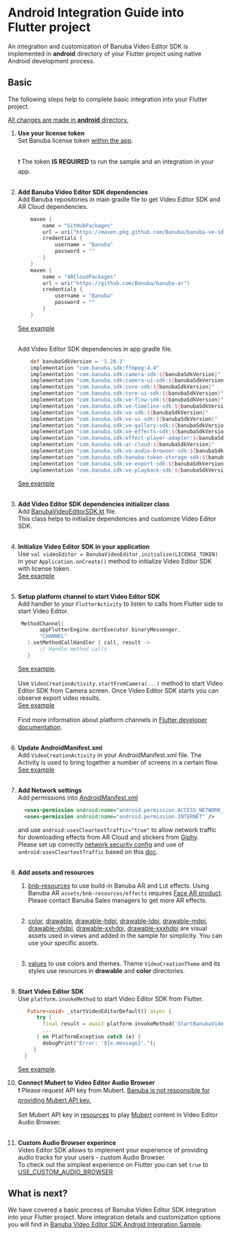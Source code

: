 # Android Integration Guide into Flutter project

An integration and customization of Banuba Video Editor SDK is implemented in **android** directory 
of your Flutter project using native Android development process.

## Basic
The following steps help to complete basic integration into your Flutter project.

<ins>All changes are made in **android** directory.</ins>
1. __Use your license token__  
   Set Banuba license token [within the app](https://github.com/Banuba/ve-sdk-flutter-integration-sample/blob/main/android/app/src/main/kotlin/com/banuba/flutter/flutter_ve_sdk/SampleApp.kt#L20).<br></br>
   
   :exclamation: The token **IS REQUIRED** to run the sample and an integration in your app.<br></br>

2. __Add Banuba Video Editor SDK dependencies__ </br>
   Add Banuba repositories in main gradle file to get Video Editor SDK and AR Cloud dependencies.
    ```groovy
        maven {
            name = "GitHubPackages"
            url = uri("https://maven.pkg.github.com/Banuba/banuba-ve-sdk")
            credentials {
                username = "Banuba"
                password = ""
            }
        }
        maven {
            name = "ARCloudPackages"
            url = uri("https://github.com/Banuba/banuba-ar")
            credentials {
                username = "Banuba"
                password = ""
            }
        }
    ```
   [See example](https://github.com/Banuba/ve-sdk-flutter-integration-sample/blob/main/android/build.gradle#L16)</br><br>

   Add Video Editor SDK dependencies in app gradle file.
    ```groovy
        def banubaSdkVersion = '1.26.3'
        implementation "com.banuba.sdk:ffmpeg:4.4"
        implementation "com.banuba.sdk:camera-sdk:${banubaSdkVersion}"
        implementation "com.banuba.sdk:camera-ui-sdk:${banubaSdkVersion}"
        implementation "com.banuba.sdk:core-sdk:${banubaSdkVersion}"
        implementation "com.banuba.sdk:core-ui-sdk:${banubaSdkVersion}"
        implementation "com.banuba.sdk:ve-flow-sdk:${banubaSdkVersion}"
        implementation "com.banuba.sdk:ve-timeline-sdk:${banubaSdkVersion}"
        implementation "com.banuba.sdk:ve-sdk:${banubaSdkVersion}"
        implementation "com.banuba.sdk:ve-ui-sdk:${banubaSdkVersion}"
        implementation "com.banuba.sdk:ve-gallery-sdk:${banubaSdkVersion}"
        implementation "com.banuba.sdk:ve-effects-sdk:${banubaSdkVersion}"
        implementation "com.banuba.sdk:effect-player-adapter:${banubaSdkVersion}"
        implementation "com.banuba.sdk:ar-cloud:${banubaSdkVersion}"
        implementation "com.banuba.sdk:ve-audio-browser-sdk:${banubaSdkVersion}"
        implementation "com.banuba.sdk:banuba-token-storage-sdk:${banubaSdkVersion}"
        implementation "com.banuba.sdk:ve-export-sdk:${banubaSdkVersion}"
        implementation "com.banuba.sdk:ve-playback-sdk:${banubaSdkVersion}"
   ```

    [See example](https://github.com/Banuba/ve-sdk-flutter-integration-sample/blob/main/android/app/build.gradle#L76)</br><br>
3. __Add Video Editor SDK dependencies initializer class__ </br>
     Add [BanubaVideoEditorSDK.kt](https://github.com/Banuba/ve-sdk-flutter-integration-sample/blob/main/android/app/src/main/kotlin/com/banuba/flutter/flutter_ve_sdk/BanubaVideoEditorSDK.kt) file.</br>
     This class helps to initialize dependencies and customize Video Editor SDK.</br><br>

4. __Initialize Video Editor SDK in your application__ </br>
     Use ```val videoEditor = BanubaVideoEditor.initialize(LICENSE_TOKEN)``` in your ```Application.onCreate()``` method to initialize Video Editor SDK with license token.</br>
     [See example](https://github.com/Banuba/ve-sdk-flutter-integration-sample/blob/main/android/app/src/main/kotlin/com/banuba/flutter/flutter_ve_sdk/SampleApp.kt#L31)</br><br>

5. __Setup platform channel to start Video Editor SDK__  
     Add handler to your ```FlutterActivity``` to listen to calls from Flutter side to start Video Editor.</br>
     ```kotlin
      MethodChannel(
            appFlutterEngine.dartExecutor.binaryMessenger,
            "CHANNEL"
        ).setMethodCallHandler { call, result ->
            // Handle method calls
        }
     ```
     [See example](https://github.com/Banuba/ve-sdk-flutter-integration-sample/blob/main/android/app/src/main/kotlin/com/banuba/flutter/flutter_ve_sdk/MainActivity.kt#L48).<br></br>
     Use ```VideoCreationActivity.startFromCamera(...)``` method to start Video Editor SDK from Camera screen.
     Once Video Editor SDK starts you can observe export video results.</br>
     [See example](https://github.com/Banuba/ve-sdk-flutter-integration-sample/blob/main/android/app/src/main/kotlin/com/banuba/flutter/flutter_ve_sdk/MainActivity.kt#L174)</br><br>
     Find more information about platform channels in [Flutter developer documentation](https://docs.flutter.dev/development/platform-integration/platform-channels).</br><br>

6. __Update AndroidManifest.xml__ </br>
     Add ```VideoCreationActivity``` in your AndroidManifest.xml file. The Activity is used to bring together a number of screens in a certain flow.</br>
     [See example](https://github.com/Banuba/ve-sdk-flutter-integration-sample/blob/main/android/app/src/main/AndroidManifest.xml#L53)</br><br>

7. __Add Network settings__ </br>
     Add permissions into [AndroidManifest.xml](https://github.com/Banuba/ve-sdk-flutter-integration-sample/blob/main/android/app/src/main/AndroidManifest.xml) 
     ```xml
       <uses-permission android:name="android.permission.ACCESS_NETWORK_STATE" />
       <uses-permission android:name="android.permission.INTERNET" />
     ```
   and use ```android:usesCleartextTraffic="true"``` to allow network traffic for downloading effects from AR Cloud and stickers from [Giphy](https://giphy.com/).</br>
   Please set up correctly [network security config](https://developer.android.com/training/articles/security-config) and use of ```android:usesCleartextTraffic``` based on this [doc](https://developer.android.com/guide/topics/manifest/application-element).<br></br>

8. __Add assets and resources__</br>
      1. [bnb-resources](https://github.com/Banuba/ve-sdk-flutter-integration-sample/tree/main/android/app/src/main/assets/bnb-resources) to use build-in Banuba AR and Lut effects.
      Using Banuba AR ```assets/bnb-resources/effects``` requires [Face AR product](https://docs.banuba.com/face-ar-sdk-v1). Please contact Banuba Sales managers to get more AR effects.<br></br>
   
      2. [color](https://github.com/Banuba/ve-sdk-flutter-integration-sample/tree/main/android/app/src/main/res/color),
      [drawable](https://github.com/Banuba/ve-sdk-flutter-integration-sample/tree/main/android/app/src/main/res/drawable),
      [drawable-hdpi](https://github.com/Banuba/ve-sdk-flutter-integration-sample/tree/main/android/app/src/main/res/drawable-hdpi),
      [drawable-ldpi](https://github.com/Banuba/ve-sdk-flutter-integration-sample/tree/main/android/app/src/main/res/drawable-ldpi),
      [drawable-mdpi](https://github.com/Banuba/ve-sdk-flutter-integration-sample/tree/main/android/app/src/main/res/drawable-mdpi),
      [drawable-xhdpi](https://github.com/Banuba/ve-sdk-flutter-integration-sample/tree/main/android/app/src/main/res/drawable-xhdpi),
      [drawable-xxhdpi](https://github.com/Banuba/ve-sdk-flutter-integration-sample/tree/main/android/app/src/main/res/drawable-xxhdpi),
      [drawable-xxxhdpi](https://github.com/Banuba/ve-sdk-flutter-integration-sample/tree/main/android/app/src/main/res/drawable-xxxhdpi) are visual assets used in views and added in the sample for simplicity. You can use your specific assets.<br></br>
   
      3. [values](https://github.com/Banuba/ve-sdk-flutter-integration-sample/tree/main/android/app/src/main/res/values) to use colors and themes. Theme ```VideoCreationTheme``` and its styles use resources in **drawable** and **color** directories.<br></br>

9. __Start Video Editor SDK__ </br>
    Use ```platform.invokeMethod``` to start Video Editor SDK from Flutter.</br>
    ```dart
       Future<void> _startVideoEditorDefault() async {
          try {
            final result = await platform.invokeMethod('StartBanubaVideoEditor');
            ...
          } on PlatformException catch (e) {
            debugPrint("Error: '${e.message}'.");
         }
      }
   ```
    [See example](https://github.com/Banuba/ve-sdk-flutter-integration-sample/blob/main/lib/main.dart#L69).</br>

10. __Connect Mubert to Video Editor Audio Browser__ </br>
     :exclamation: Please request API key from Mubert. <ins>Banuba is not responsible for providing Mubert API key.</ins><br></br>
     Set Mubert API key in [resources](https://github.com/Banuba/ve-sdk-flutter-integration-sample/blob/main/android/app/src/main/res/values/string.xml#L4) to play [Mubert](https://mubert.com/) content in Video Editor Audio Browser.<br></br>

11. __Custom Audio Browser experince__ </br>
    Video Editor SDK allows to implement your experience of providing audio tracks for your users - custom Audio Browser.  
    To check out the simplest experience on Flutter you can set ```true``` to [USE_CUSTOM_AUDIO_BROWSER](https://github.com/Banuba/ve-sdk-flutter-integration-sample/blob/main/android/app/src/main/kotlin/com/banuba/flutter/flutter_ve_sdk/SampleApp.kt#L15)

   
## What is next?

We have covered a basic process of Banuba Video Editor SDK integration into your Flutter project. 
More integration details and customization options you will find in [Banuba Video Editor SDK Android Integration Sample](https://github.com/Banuba/ve-sdk-android-integration-sample).